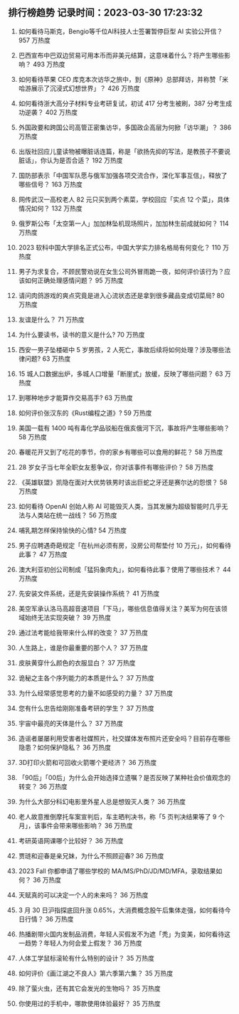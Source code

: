 
## 排行榜趋势 记录时间：2023-03-30 17:23:32
  
  1. 如何看待马斯克，Bengio等千位AI科技人士签署暂停巨型 AI 实验公开信？ 957 万热度
    
  2. 巴西宣布中巴双边贸易可用本币而非美元结算，这意味着什么？将产生哪些影响？ 493 万热度
    
  3. 如何看待苹果 CEO 库克本次访华之旅中，到《原神》总部拜访，并称赞「米哈游展示了沉浸式幻想世界」？ 426 万热度
    
  4. 如何看待浙大高分子材料专业考研复试，初试 417 分考生被刷，387 分考生成功逆袭？ 402 万热度
    
  5. 外国政要和跨国公司高管正密集访华，多国政企高层为何掀「访华潮」？ 386 万热度
    
  6. 出版社回应儿童读物被曝脏话连篇，称是「欲扬先抑的写法，是教孩子不要说脏话」，你认为是否合适？ 192 万热度
    
  7. 国防部表示「中国军队愿与俄军加强各项交流合作，深化军事互信」，释放了哪些信号？ 163 万热度
    
  8. 网传武汉一高校老人 82 元只买到两个素菜，学校回应「实点 12 个菜」，具体情况如何？ 132 万热度
    
  9. 俄罗斯公布「太空第一人」加加林坠机现场照片，加加林生前成就如何？ 114 万热度
    
  10. 2023 软科中国大学排名正式公布，中国大学实力排名格局有何变化？ 110 万热度
    
  11. 男子为求复合，不顾民警劝说在女生公司外冒雨跪一夜，如何评价该行为？应该如何正确处理感情问题？ 95 万热度
    
  12. 请问肉鸽游戏的爽点究竟是进入心流状态还是拿到很多藏品变成切菜局? 80 万热度
    
  13. 友谊是什么？ 71 万热度
    
  14. 为什么要读书，读书的意义是什么? 70 万热度
    
  15. 西安一男子坠楼砸中 5 岁男孩，2 人死亡，事故后续将如何处理？涉及哪些法律问题? 63 万热度
    
  16. 15 城人口数据出炉，多城人口增量「断崖式」放缓，反映了哪些问题？ 63 万热度
    
  17. 到哪种地步才能算作交易高手? 63 万热度
    
  18. 如何评价张汉东的《Rust编程之道》? 59 万热度
    
  19. 美国一载有 1400 吨有毒化学品驳船在俄亥俄河下沉，事故将产生哪些影响？ 58 万热度
    
  20. 春暖花开又到了吃花的季节，你的家乡有哪些可以食用的鲜花？ 58 万热度
    
  21. 28 岁女子当七年全职女友惹争议，你对该事件有哪些评价？ 58 万热度
    
  22. 《英雄联盟》凯隐在面对大优势铁男时该出巨蛇之牙还是赛尔达的怨恨？ 58 万热度
    
  23. 如何看待 OpenAI 创始人称 AI 可能毁灭人类，当其发展为超级智能时几乎无法与人类站在统一战线？ 56 万热度
    
  24. 哺乳期怎样保持愉快的心情? 54 万热度
    
  25. 男子应聘遇奇葩规定「在杭州必须有房，没房公司帮垫付 10 万元」，如何看待此事？ 47 万热度
    
  26. 澳大利亚初创公司制成「猛犸象肉丸」，如何看待此事？使用了哪些技术？ 44 万热度
    
  27. 先安装文件系统，还是先安装操作系统？ 41 万热度
    
  28. 美空军承认洛马高超音速项目「下马」，哪些信息值得关注？美军为何在该领域始终无法实现突破？ 39 万热度
    
  29. 通过法考能给我带来什么样的改变？ 37 万热度
    
  30. 人生路上，谁是你最重要的那个人？ 37 万热度
    
  31. 皮肤黄穿什么颜色的衣服显白？ 37 万热度
    
  32. 诡秘之主各个序列能力的本质是什么？ 37 万热度
    
  33. 为什么经常感觉思考的力量不如感受的力量？ 37 万热度
    
  34. 您有什么忠告给刚刚准备考研的学生？ 37 万热度
    
  35. 宇宙中最亮的天体是什么？ 37 万热度
    
  36. 造谣者屡屡利用受害者社媒照片，社交媒体发布照片还安全吗？目前存在哪些隐患？如何保护隐私？ 36 万热度
    
  37. 3D打印火箭和可回收火箭哪个更经济？ 36 万热度
    
  38. 「90后」「00后」为什么会开始选择立遗嘱？是否反映了某种社会价值观念的转变？ 36 万热度
    
  39. 为什么大部分科幻电影里外星人总是想毁灭人类？ 36 万热度
    
  40. 老人故意推倒摩托车案宣判后，车主晒判决书，称「5 页判决结果等了 9 个月」，该事件会带来哪些影响？ 36 万热度
    
  41. 考研英语网课哪个比较好？ 36 万热度
    
  42. 贾琏和迎春是亲兄妹，为什么不照顾迎春? 36 万热度
    
  43. 2023 Fall 你都申请了哪些学校的 MA/MS/PhD/JD/MD/MFA，录取结果如何？ 36 万热度
    
  44. 天赋真的可以决定一个人的未来吗？ 36 万热度
    
  45. 3 月 30 日沪指探底回升涨 0.65%，大消费概念股午后集体走强，如何看待今日行情？ 36 万热度
    
  46. 热播剧带火国内发制品消费，年轻人买假发不为遮「秃」为变美，如何看待这一趋势？年轻人为何会爱上假发？ 36 万热度
    
  47. 人体工学鼠标滚轮有什么特别的设计？ 35 万热度
    
  48. 如何评价《画江湖之不良人》第六季第六集？ 35 万热度
    
  49. 除了萤火虫，还有其它会发光的生物吗？ 35 万热度
    
  50. 你使用过的手机中，哪款使用体验最好？ 35 万热度
    